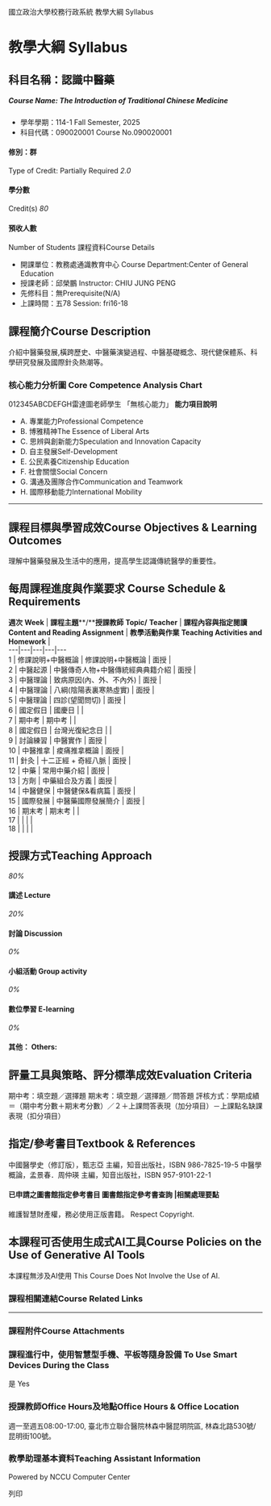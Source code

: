 國立政治大學校務行政系統 教學大綱 Syllabus
# 教學大綱 Syllabus
##  科目名稱：認識中醫藥
#####  Course Name: The Introduction of Traditional Chinese Medicine
  * 學年學期：114-1 Fall Semester, 2025 
  * 科目代碼：090020001 Course No.090020001


#### 修別：群
Type of Credit: Partially Required 
_2.0_
#### 學分數
Credit(s)
_80_
#### 預收人數
Number of Students
課程資料Course Details
  * 開課單位：教務處通識教育中心 Course Department:Center of General Education 
  * 授課老師：邱榮鵬 Instructor: CHIU JUNG PENG 
  * 先修科目：無Prerequisite(N/A)
  * 上課時間：五78 Session: fri16-18


##  課程簡介Course Description
介紹中醫藥發展,橫跨歷史、中醫藥演變過程、中醫基礎概念、現代健保體系、科學研究發展及國際針灸熱潮等。
###  核心能力分析圖 Core Competence Analysis Chart
012345ABCDEFGH雷達圖老師學生
「無核心能力」 
**能力項目說明**
  * A. 專業能力Professional Competence
  * B. 博雅精神The Essence of Liberal Arts
  * C. 思辨與創新能力Speculation and Innovation Capacity
  * D. 自主發展Self-Development
  * E. 公民素養Citizenship Education
  * F. 社會關懷Social Concern
  * G. 溝通及團隊合作Communication and Teamwork
  * H. 國際移動能力International Mobility


* * *
##  課程目標與學習成效Course Objectives & Learning Outcomes 
理解中醫藥發展及生活中的應用，提高學生認識傳統醫學的重要性。
##  每周課程進度與作業要求 Course Schedule & Requirements
**週次** **Week** |  **課程主題****/****授課教師** **Topic/** **Teacher** |  **課程內容與指定閱讀** **Content and Reading Assignment** |  **教學活動與作業** **Teaching Activities and Homework** |   
---|---|---|---|---  
1 | 修課說明+中醫概論 | 修課說明+中醫概論 | 面授 |   
2 |  中醫起源 | 中醫傳奇人物+中醫傳統經典典籍介紹 |  面授 |   
3 |  中醫理論 | 致病原因(內、外、不內外) |  面授 |   
4 |  中醫理論 |  八綱(陰陽表裏寒熱虛實) |  面授 |   
5 |  中醫理論 | 四診(望聞問切) |  面授 |   
6 |  國定假日 |  國慶日 |  |   
7 |  期中考 |  期中考 |  |   
8 | 國定假日 |  台灣光復紀念日 |  |   
9 |  討論練習 |  中醫實作 |  面授 |   
10 | 中醫推拿 | 痠痛推拿概論 |  面授 |   
11 |  針灸 |  十二正經 + 奇經八脈 |  面授 |   
12 | 中藥 |  常用中藥介紹 |  面授 |   
13 |  方劑 |  中藥組合及方義 |  面授 |   
14 | 中醫健保 |  中醫健保&看病篇 |  面授 |   
15 | 國際發展 |  中醫藥國際發展簡介 |  面授 |   
16 | 期末考 |  期末考 |  |   
17 |  |  |  |   
18 |  |  |  |   
##  授課方式Teaching Approach
_80%_
####  講述 Lecture
_20%_
####  討論 Discussion
_0%_
####  小組活動 Group activity
_0%_
####  數位學習 E-learning
_0%_
####  其他： Others:
##  評量工具與策略、評分標準成效Evaluation Criteria
期中考：填空題／選擇題
期末考：填空題／選擇題／問答題
評核方式：學期成績＝（期中考分數＋期末考分數）／２＋上課問答表現（加分項目）－上課點名缺課表現（扣分項目）
##  指定/參考書目Textbook & References
中國醫學史（修訂版），甄志亞 主編，知音出版社，ISBN 986-7825-19-5
中醫學概論，孟景春．周仲瑛 主編，知音出版社，ISBN 957-9101-22-1
####  已申請之圖書館指定參考書目  圖書館指定參考書查詢 |相關處理要點
維護智慧財產權，務必使用正版書籍。 Respect Copyright.
##  本課程可否使用生成式AI工具Course Policies on the Use of Generative AI Tools
本課程無涉及AI使用 This Course Does Not Involve the Use of AI.
###  課程相關連結Course Related Links
* * *
###  課程附件Course Attachments
###  課程進行中，使用智慧型手機、平板等隨身設備 To Use Smart Devices During the Class
是  Yes
###  授課教師Office Hours及地點Office Hours & Office Location
週一至週五08:00-17:00, 臺北市立聯合醫院林森中醫昆明院區, 林森北路530號/昆明街100號。
###  教學助理基本資料Teaching Assistant Information
Powered by NCCU Computer Center
  
列印
